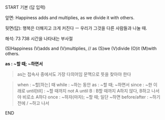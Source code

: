 START
기본 (답 입력)

앞면:
Happiness adds and multiplies, as we divide it with others.


뒷면(답):
행복은 더해지고 크게 커진다 ㅡ 우리가 그것을 다른 사람들과 나눌 때.


해석:
73 738 시간을 나타내는 부사절

(S)Happiness (V)adds and (V)multiplies, // as (S)we (V)divide (O)it (M)with others.

**as : ~할 때; ~하면서**

> as는 접속사 중에서도 가장 다의어임
> 문맥으로 뜻을 찾아야 한다

> when : ~할[하는] 때
> while : ~하는 동안
> as : ~할 때; ~하면서
> since : ~한 이래로
> until[till] : ~할 때까지
> not A until B : B할 때까지 A하지 않다, B하고 나서야 비로소 A하다
> once : ~하자(마자); ~할 때; 일단 ~하면
> before/after : ~하기 전에 / ~하고 나서
<!--ID: 1696324187990-->
END